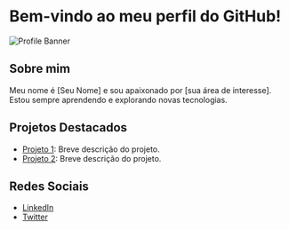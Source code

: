 # Bem-vindo ao meu perfil do GitHub!

![Profile Banner](link_para_sua_imagem)

## Sobre mim

Meu nome é [Seu Nome] e sou apaixonado por [sua área de interesse]. Estou sempre aprendendo e explorando novas tecnologias.

## Projetos Destacados

- [Projeto 1](link_para_o_projeto_1): Breve descrição do projeto.
- [Projeto 2](link_para_o_projeto_2): Breve descrição do projeto.

## Redes Sociais

- [LinkedIn](link_para_seu_perfil_no_LinkedIn)
- [Twitter](link_para_seu_perfil_no_Twitter)
